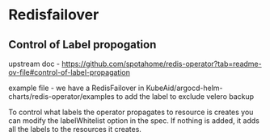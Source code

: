 # Redisfailover

## Control of Label propogation

upstream doc - https://github.com/spotahome/redis-operator?tab=readme-ov-file#control-of-label-propagation

example file - we have a RedisFailover in KubeAid/argocd-helm-charts/redis-operator/examples to add the label to exclude velero backup

To control what labels the operator propagates to resource is creates you can modify the labelWhitelist option in the spec. If nothing is added, it adds all the labels to the resources it creates.
